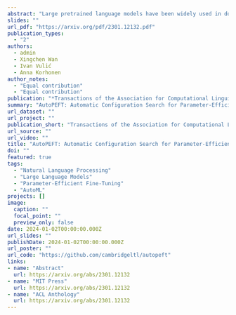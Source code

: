 ```yaml
---
abstract: "Large pretrained language models have been widely used in downstream NLP tasks via task-specific fine-tuning. Recently, an array of Parameter-Efficient Fine-Tuning (PEFT) methods have also achieved strong task performance while updating a much smaller number of parameters compared to full model tuning. However, it is non-trivial to make informed per-task design choices (i.e., to create PEFT configurations) concerning the selection of PEFT architectures and modules, the number of tunable parameters, and even the layers in which the PEFT modules are inserted. Consequently, it is highly likely that the current, manually set PEFT configurations might be suboptimal for many tasks from the perspective of the performance-to-efficiency trade-off. To address the core question of the PEFT configuration selection that aims to control and maximise the balance between performance and parameter efficiency, we first define a rich configuration search space spanning multiple representative PEFT modules along with finer-grained configuration decisions over the modules (e.g., parameter budget, insertion layer). We then propose AutoPEFT, a novel framework to traverse this configuration space: it automatically configures multiple PEFT modules via high-dimensional Bayesian optimisation. We show the resource scalability and task transferability of AutoPEFT-found configurations, outperforming existing PEFT methods on average on the standard GLUE benchmark while conducting the configuration search on a single task. The per-task AutoPEFT-based configuration search even outperforms full-model fine-tuning."
slides: ""
url_pdf: "https://arxiv.org/pdf/2301.12132.pdf"
publication_types:
  - "2"
authors:
  - admin
  - Xingchen Wan
  - Ivan Vulić
  - Anna Korhonen
author_notes: 
  - "Equal contribution"
  - "Equal contribution"
publication: "*Transactions of the Association for Computational Linguistics (TACL)*"
summary: "AutoPEFT: Automatic Configuration Search for Parameter-Efficient Fine-Tuning"
url_dataset: ""
url_project: ""
publication_short: "Transactions of the Association for Computational Linguistics (TACL)"
url_source: ""
url_video: ""
title: "AutoPEFT: Automatic Configuration Search for Parameter-Efficient Fine-Tuning"
doi: ""
featured: true
tags: 
  - "Natural Language Processing"
  - "Large Language Models"
  - "Parameter-Efficient Fine-Tuning"
  - "AutoML"
projects: []
image:
  caption: ""
  focal_point: ""
  preview_only: false
date: 2024-01-02T00:00:00.000Z
url_slides: ""
publishDate: 2024-01-02T00:00:00.000Z
url_poster: ""
url_code: "https://github.com/cambridgeltl/autopeft"
links:
- name: "Abstract"
  url: https://arxiv.org/abs/2301.12132
- name: "MIT Press"
  url: https://arxiv.org/abs/2301.12132
- name: "ACL Anthology"
  url: https://arxiv.org/abs/2301.12132
---
```

